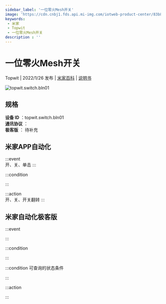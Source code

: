 ```yaml
---
sidebar_label: '一位零火Mesh开关'
image: 'https://cdn.cnbj1.fds.api.mi-img.com/iotweb-product-center/83b86b8c160d3db0ba9367a17219b1cf_1639032417208.png?GalaxyAccessKeyId=AKVGLQWBOVIRQ3XLEW&Expires=9223372036854775807&Signature=b8VjoROjJlGzsGjynLCKw2l06l0='
keywords: 
 - 米家
 - Topwit
 - 一位零火Mesh开关
description : ''
---
```

# 一位零火Mesh开关

Topwit | 2022/1/26 发布 | [米家百科](https://home.mi.com/webapp/content/baike/product/index.html?model=topwit.switch.bln01) | [说明书](https://home.mi.com/views/introduction.html?model=topwit.switch.bln01&region=cn)

![topwit.switch.bln01](https://cdn.cnbj1.fds.api.mi-img.com/iotweb-product-center/83b86b8c160d3db0ba9367a17219b1cf_1639032417208.png?GalaxyAccessKeyId=AKVGLQWBOVIRQ3XLEW&Expires=9223372036854775807&Signature=b8VjoROjJlGzsGjynLCKw2l06l0=)

## 规格  
> 
**设备 ID** ：topwit.switch.bln01  
**通讯协议** ：  
**极客版**  ： 待补充 


## 米家APP自动化  

:::event  
开、关、单击
:::

:::condition  

:::

:::action   
开、关、开关翻转
:::

## 米家自动化极客版  

:::event  

:::

:::condition  

:::

:::condition 可查询的状态条件  

:::

:::action  

:::

        
